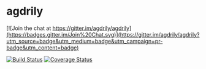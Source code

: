 # agdrily

[![Join the chat at https://gitter.im/agdrily/agdrily](https://badges.gitter.im/Join%20Chat.svg)](https://gitter.im/agdrily/agdrily?utm_source=badge&utm_medium=badge&utm_campaign=pr-badge&utm_content=badge)

[![Build Status](https://travis-ci.org/agdrily/agdrily.svg?branch=master)](https://travis-ci.org/agdrily/agdrily) [![Coverage Status](https://coveralls.io/repos/agdrily/agdrily/badge.svg)](https://coveralls.io/r/agdrily/agdrily) 
